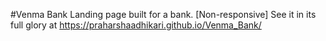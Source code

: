 #Venma Bank
Landing page built for a bank. [Non-responsive]
See it in its full glory at https://praharshaadhikari.github.io/Venma_Bank/
